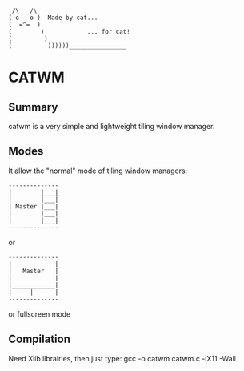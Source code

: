      /\___/\
    ( o   o )  Made by cat...
    (  =^=  )
    (        )            ... for cat!
    (         )
    (          ))))))________________

CATWM
=====

Summary
-------

catwm is a very simple and lightweight tiling window manager.

Modes
-----

It allow the "normal" mode of tiling window managers:

    --------------
    |        |___|
    |        |___|
    | Master |___|
    |        |___|
    |        |___|
    --------------

or

    --------------
    |            |
    |   Master   |
    |            |
    |____________|
    |     |      |
    --------------

or fullscreen mode

Compilation
-----------

Need Xlib librairies, then just type:
gcc -o catwm catwm.c -lX11 -Wall

